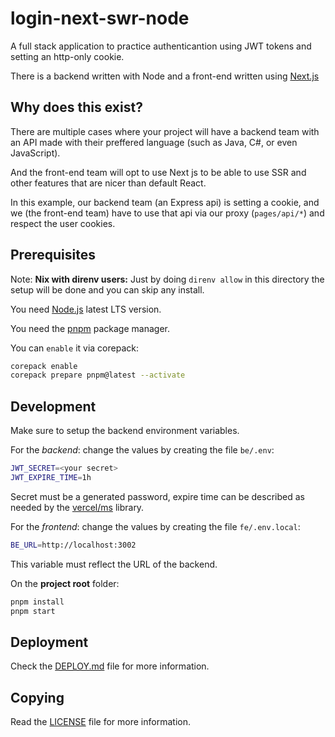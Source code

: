 # login-next-swr-node

A full stack application to practice authenticantion using JWT tokens and setting an http-only cookie.

There is a backend written with Node and a front-end written using [Next.js](https://nextjs.org/)

## Why does this exist?

There are multiple cases where your project will have a backend team with an API made with their preffered language (such as Java, C#, or even JavaScript).

And the front-end team will opt to use Next js to be able to use SSR and other features that are nicer than default React.

In this example, our backend team (an Express api) is setting a cookie, and we (the front-end team) have to use that api via our proxy (`pages/api/*`) and respect the user cookies.

## Prerequisites

Note: **Nix with direnv users:** Just by doing `direnv allow` in this directory the setup will be done and you can skip any install.

You need [Node.js](https://nodejs.org/en) latest LTS version.

You need the [pnpm](https://pnpm.io) package manager.

You can `enable` it via corepack:

```sh
corepack enable
corepack prepare pnpm@latest --activate
```

## Development

Make sure to setup the backend environment variables.

For the _backend_: change the values by creating the file `be/.env`:

```sh
JWT_SECRET=<your secret>
JWT_EXPIRE_TIME=1h
```

Secret must be a generated password, expire time can be described as needed by the [vercel/ms](https://github.com/vercel/ms) library.

For the _frontend_: change the values by creating the file `fe/.env.local`:

```sh
BE_URL=http://localhost:3002
```

This variable must reflect the URL of the backend.

On the **project root** folder:

```sh
pnpm install
pnpm start
```

## Deployment

Check the [DEPLOY.md](./DEPLOY.md) file for more information.

## Copying

Read the [LICENSE](./LICENSE) file for more information.
